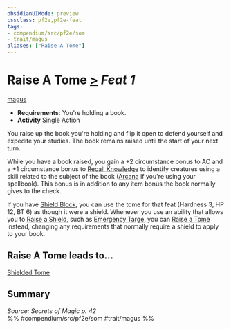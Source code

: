 ```yaml
---
obsidianUIMode: preview
cssclass: pf2e,pf2e-feat
tags:
- compendium/src/pf2e/som
- trait/magus
aliases: ["Raise A Tome"]
---
```

# Raise A Tome  [>](../../Rules/core-rulebook/chapter-9-playing-the-game.md#Actions "Single Action") *Feat 1*  
[magus](../../Rules/traits/magus-som.md)  

- **Requirements**: You're holding a book.
- **Activity** Single Action

You raise up the book you're holding and flip it open to defend yourself and expedite your studies. The book remains raised until the start of your next turn.

While you have a book raised, you gain a +2 circumstance bonus to AC and a +1 circumstance bonus to [Recall Knowledge](../../Rules/actions/recall-knowledge.md) to identify creatures using a skill related to the subject of the book ([Arcana](../skills.md#Arcana) if you're using your spellbook). This bonus is in addition to any item bonus the book normally gives to the check.

If you have [Shield Block](shield-block.md), you can use the tome for that feat (Hardness 3, HP 12, BT 6) as though it were a shield. Whenever you use an ability that allows you to [Raise a Shield](../../Rules/actions/raise-a-shield.md), such as [Emergency Targe](emergency-targe-som.md), you can [Raise a Tome](../../../..//TTRPGShare-Pathfinder-2E-Vault/compendium/feats/raise-a-tome-som.md) instead, changing any requirements that normally require a shield to apply to your book.

## Raise A Tome leads to...

[Shielded Tome](shielded-tome-som.md)

## Summary

*Source: Secrets of Magic p. 42*  
%% #compendium/src/pf2e/som #trait/magus %%